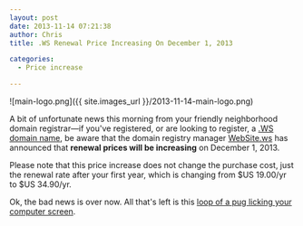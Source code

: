 ```yaml
---
layout: post
date: 2013-11-14 07:21:38
author: Chris
title: .WS Renewal Price Increasing On December 1, 2013

categories:
  - Price increase

---
```


![main-logo.png]({{ site.images_url }}/2013-11-14-main-logo.png)

A bit of unfortunate news this morning from your friendly neighborhood domain registrar—if you've registered, or are looking to register, a [.WS domain name](https://iwantmyname.com/domains/ws-samoan-domain-name-registration-for-western-samoa), be aware that the domain registry manager [WebSite.ws](http://website.ws) has announced that **renewal prices will be increasing** on December 1, 2013.

Please note that this price increase does not change the purchase cost, just the renewal rate after your first year, which is changing from $US 19.00/yr to $US 34.90/yr.

Ok, the bad news is over now. All that's left is this [loop of a pug licking your computer screen](http://www.sanger.dk).

<!-- more -->